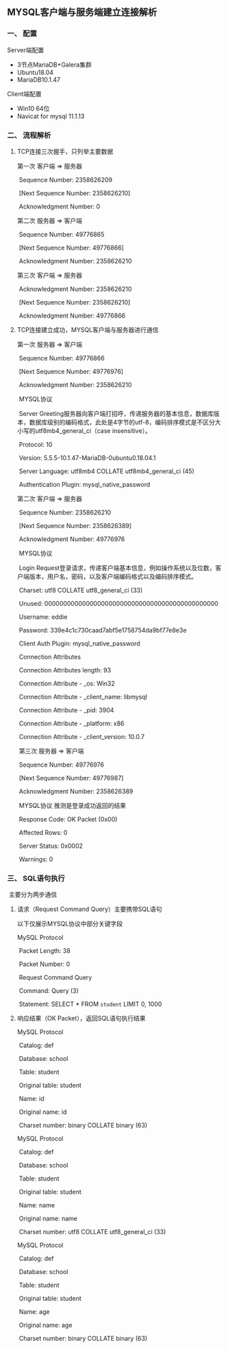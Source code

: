 ## MYSQL客户端与服务端建立连接解析

### 一、 配置

Server端配置

- 3节点MariaDB+Galera集群
- Ubuntu18.04
- MariaDB10.1.47

Client端配置

- Win10 64位
- Navicat for mysql 11.1.13

### 二、 流程解析

1. TCP连接三次握手，只列举主要数据

   第一次 客户端 => 服务器

   ​	Sequence Number: 2358626209

   ​	[Next Sequence Number: 2358626210] 

   ​	Acknowledgment Number: 0														

   第二次 服务器 => 客户端

   ​	Sequence Number: 49776865

   ​	[Next Sequence Number: 49776866]

   ​	Acknowledgment Number: 2358626210

   第三次 客户端 => 服务器

   ​	Acknowledgment Number: 2358626210

   ​	[Next Sequence Number: 2358626210]

   ​	Acknowledgment Number: 49776866

2. TCP连接建立成功，MYSQL客户端与服务器进行通信

   第一次 服务器 => 客户端

   ​	Sequence Number: 49776866

   ​	[Next Sequence Number: 49776976]

   ​	Acknowledgment Number: 2358626210

   ​	MYSQL协议

   ​		Server Greeting服务器向客户端打招呼，传递服务器的基本信息，数据库版本，数据库级别的编码格式，此处是4字节的utf-8，编码排序模式是不区分大小写的utf8mb4_general_ci（case insensitive）。

   ​			Protocol: 10

   ​			Version: 5.5.5-10.1.47-MariaDB-0ubuntu0.18.04.1

   ​			Server Language: utf8mb4 COLLATE utf8mb4_general_ci (45)

   ​			Authentication Plugin: mysql_native_password

   第二次 客户端 => 服务器

   ​	Sequence Number: 2358626210

   ​	[Next Sequence Number: 2358626389]

   ​	Acknowledgment Number: 49776976

   ​	MYSQL协议

   ​		Login Request登录请求，传递客户端基本信息，例如操作系统以及位数，客户端版本，用户名，密码，以及客户端编码格式以及编码排序模式。

   ​			Charset: utf8 COLLATE utf8_general_ci (33)

   ​			Unused: 0000000000000000000000000000000000000000000000

   ​			Username: eddie

   ​			Password: 339e4c1c730caad7abf5e1758754da9bf77e8e3e

   ​			Client Auth Plugin: mysql_native_password

   ​			Connection Attributes

   ​				Connection Attributes length: 93

   ​				Connection Attribute - _os: Win32

   ​				Connection Attribute - _client_name: libmysql

   ​				Connection Attribute - _pid: 3904

   ​				Connection Attribute - _platform: x86

   ​				Connection Attribute - _client_version: 10.0.7

   ​	第三次 服务器 => 客户端

   ​		Sequence Number: 49776976

   ​		[Next Sequence Number: 49776987]

   ​		Acknowledgment Number: 2358626389

   ​		MYSQL协议 推测是登录成功返回的结果

   ​			Response Code: OK Packet (0x00)

   ​			Affected Rows: 0

   ​			Server Status: 0x0002

   ​			Warnings: 0

### 三、 SQL语句执行

​	主要分为两步通信

 1. 请求（Request Command Query）主要携带SQL语句

    以下仅展示MYSQL协议中部分关键字段

    MySQL Protocol

    ​	Packet Length: 38

    ​	Packet Number: 0

    ​	Request Command Query

    ​		Command: Query (3)

    ​		Statement: SELECT * FROM `student` LIMIT 0, 1000

 2. 响应结果（OK Packet），返回SQL语句执行结果

    MySQL Protocol

    ​	Catalog: def

    ​	Database: school

    ​	Table: student

    ​	Original table: student

    ​	Name: id

    ​	Original name: id

    ​	Charset number: binary COLLATE binary (63)

    MySQL Protocol

    ​	Catalog: def

    ​	Database: school

    ​	Table: student

    ​	Original table: student

    ​	Name: name

    ​	Original name: name

    ​	Charset number: utf8 COLLATE utf8_general_ci (33)

    MySQL Protocol

    ​	Catalog: def

    ​	Database: school

    ​	Table: student

    ​	Original table: student

    ​	Name: age

    ​	Original name: age

    ​	Charset number: binary COLLATE binary (63)

    ​	
